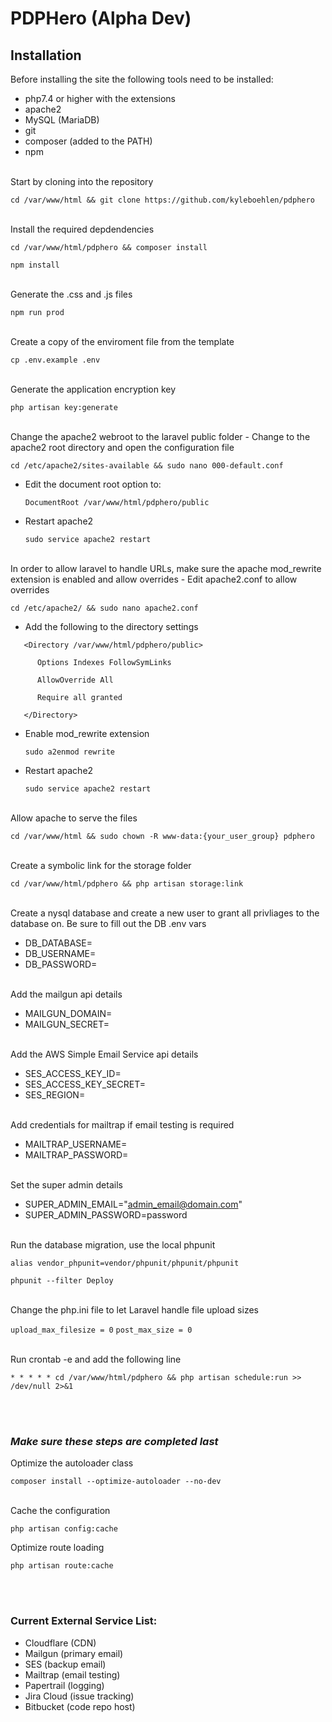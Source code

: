 # PDPHero (Alpha Dev)

## Installation
Before installing the site the following tools need to be installed:
- php7.4 or higher with the extensions
- apache2
- MySQL (MariaDB)
- git
- composer (added to the PATH)
- npm

<br/>
Start by cloning into the repository

`cd /var/www/html && git clone https://github.com/kyleboehlen/pdphero`

<br/>
Install the required depdendencies

`cd /var/www/html/pdphero && composer install`

`npm install`

<br/>
Generate the .css and .js files

`npm run prod`

<br/>
Create a copy of the enviroment file from the template

`cp .env.example .env`

<br/>
Generate the application encryption key

`php artisan key:generate`

<br/>
Change the apache2 webroot to the laravel public folder
- Change to the apache2 root directory and open the configuration file

   `cd /etc/apache2/sites-available && sudo nano 000-default.conf`
- Edit the document root option to:

   `DocumentRoot /var/www/html/pdphero/public`
- Restart apache2

   `sudo service apache2 restart`

<br/>
In order to allow laravel to handle URLs, make sure the apache mod_rewrite extension is enabled and allow overrides
- Edit apache2.conf to allow overrides

   `cd /etc/apache2/ && sudo nano apache2.conf`
- Add the following to the directory settings

```
   <Directory /var/www/html/pdphero/public>

      Options Indexes FollowSymLinks

      AllowOverride All

      Require all granted

   </Directory>
```

- Enable mod_rewrite extension

   `sudo a2enmod rewrite`
- Restart apache2

   `sudo service apache2 restart`

<br/>
Allow apache to serve the files

`cd /var/www/html && sudo chown -R www-data:{your_user_group} pdphero`

<br/>
Create a symbolic link for the storage folder

`cd /var/www/html/pdphero && php artisan storage:link`

<br/>
Create a nysql database and create a new user to grant all privliages to the database on. Be sure to fill out the DB .env vars

- DB_DATABASE=
- DB_USERNAME=
- DB_PASSWORD=

<br/>
Add the mailgun api details

- MAILGUN_DOMAIN=
- MAILGUN_SECRET=

<br/>
Add the AWS Simple Email Service api details

- SES_ACCESS_KEY_ID=
- SES_ACCESS_KEY_SECRET=
- SES_REGION=

<br/>
Add credentials for mailtrap if email testing is required

- MAILTRAP_USERNAME=
- MAILTRAP_PASSWORD=

<br/>
Set the super admin details

- SUPER_ADMIN_EMAIL="admin_email@domain.com"
- SUPER_ADMIN_PASSWORD=password

<br/>
Run the database migration, use the local phpunit

`alias vendor_phpunit=vendor/phpunit/phpunit/phpunit`

`phpunit --filter Deploy`

<br/>
Change the php.ini file to let Laravel handle file upload sizes

`upload_max_filesize = 0`
`post_max_size = 0`

<br/>
Run crontab -e and add the following line

`* * * * * cd /var/www/html/pdphero && php artisan schedule:run >> /dev/null 2>&1`

<br/><br/>
### _Make sure these steps are completed last_ 

Optimize the autoloader class

   `composer install --optimize-autoloader --no-dev`

<br/>
Cache the configuration

   `php artisan config:cache`


Optimize route loading

   `php artisan route:cache`

<br/><br/>
### Current External Service List:
- Cloudflare (CDN)
- Mailgun (primary email)
- SES (backup email)
- Mailtrap (email testing)
- Papertrail (logging)
- Jira Cloud (issue tracking)
- Bitbucket (code repo host)
